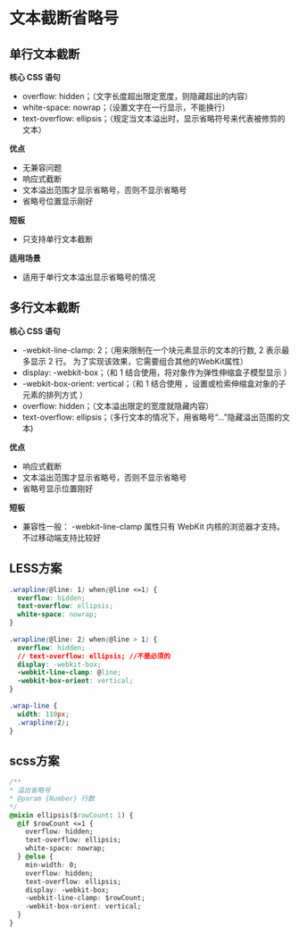 # 文本截断省略号

## 单行文本截断

**核心 CSS 语句**

* overflow: hidden；（文字长度超出限定宽度，则隐藏超出的内容）
* white-space: nowrap；（设置文字在一行显示，不能换行）
* text-overflow: ellipsis；（规定当文本溢出时，显示省略符号来代表被修剪的文本）

**优点**

* 无兼容问题
* 响应式截断
* 文本溢出范围才显示省略号，否则不显示省略号
* 省略号位置显示刚好

**短板**

* 只支持单行文本截断

**适用场景**

* 适用于单行文本溢出显示省略号的情况

## 多行文本截断

**核心 CSS 语句**

* -webkit-line-clamp: 2；（用来限制在一个块元素显示的文本的行数, 2 表示最多显示 2 行。 为了实现该效果，它需要组合其他的WebKit属性）
* display: -webkit-box；（和 1 结合使用，将对象作为弹性伸缩盒子模型显示 ）
* -webkit-box-orient: vertical；（和 1 结合使用 ，设置或检索伸缩盒对象的子元素的排列方式 ）
* overflow: hidden；（文本溢出限定的宽度就隐藏内容）
* text-overflow: ellipsis；（多行文本的情况下，用省略号“…”隐藏溢出范围的文本\)

**优点**

* 响应式截断
* 文本溢出范围才显示省略号，否则不显示省略号
* 省略号显示位置刚好

**短板**

* 兼容性一般： -webkit-line-clamp 属性只有 WebKit 内核的浏览器才支持。不过移动端支持比较好

## LESS方案

```css
.wrapline(@line: 1) when(@line <=1) { 
  overflow: hidden; 
  text-overflow: ellipsis; 
  white-space: nowrap; 
} 
 
.wrapline(@line: 2) when(@line > 1) { 
  overflow: hidden; 
  // text-overflow: ellipsis; //不是必须的 
  display: -webkit-box; 
  -webkit-line-clamp: @line; 
  -webkit-box-orient: vertical; 
} 
 
.wrap-line { 
  width: 110px; 
  .wrapline(2); 
}
```

## scss方案

```css
/**
* 溢出省略号
* @param {Number} 行数
*/
@mixin ellipsis($rowCount: 1) {
  @if $rowCount <=1 {
    overflow: hidden;
    text-overflow: ellipsis;
    white-space: nowrap;
  } @else {
    min-width: 0;
    overflow: hidden;
    text-overflow: ellipsis;
    display: -webkit-box;
    -webkit-line-clamp: $rowCount;
    -webkit-box-orient: vertical;
  }
}
```



